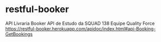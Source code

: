 # restful-booker
API Livraria Booker
API de Estudo da SQUAD 138 
Equipe Quality Force
https://restful-booker.herokuapp.com/apidoc/index.html#api-Booking-GetBookings
